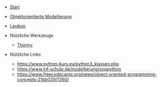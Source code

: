 * [Start](/Softwaretechnik)
* [Objektorientierte Modellierung](/Softwaretechnik/OOM.md)
* [Lexikon](/Softwaretechnik/Lexikon.md)
* Nützliche Werkzeuge

  * [Thonny](https://thonny.org/)

* Nützliche Links
  * https://www.python-kurs.eu/python3_klassen.php 
  * https://www.inf-schule.de/modellierung/ooppython
  * https://www.freecodecamp.org/news/object-oriented-programming-concepts-21bb035f7260/

